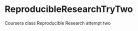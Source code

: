 ReproducibleResearchTryTwo
==========================

Coursera class Reproducible Research attempt two
